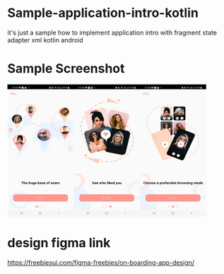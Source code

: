 # Sample-application-intro-kotlin

it's just a sample how to implement application intro with fragment state adapter xml kotlin android

# Sample Screenshot

<img src="./resources/three.jpeg" width="150px" height="300px"><img src="./resources/first.jpeg" width="150px" height="300px"><img src="./resources/seconds.jpeg" width="150px" height="300px">

# design figma link

https://freebiesui.com/figma-freebies/on-boarding-app-design/
